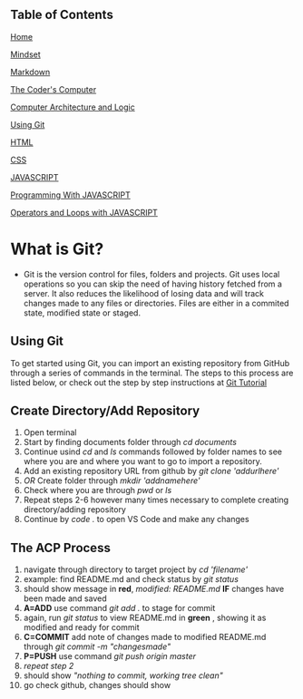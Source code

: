 ## Table of Contents

[Home](https://marikoalvarado.github.io/reading-notes/)

[Mindset](https://marikoalvarado.github.io/growth-mindset/)

[Markdown](https://marikoalvarado.github.io/mark-down/)

[The Coder's Computer](https://marikoalvarado.github.io/coding-computer/)

[Computer Architecture and Logic](https://marikoalvarado.github.io/computer-archlogic/)

[Using Git](https://marikoalvarado.github.io/using-git/) 

[HTML](https://marikoalvarado.github.io/html-notes/)

[CSS](https://marikoalvarado.github.io/css-notes/)

[JAVASCRIPT](https://marikoalvarado.github.io/java-script/)

[Programming With JAVASCRIPT](https://marikoalvarado.github.io/more-javascript/)

[Operators and Loops with JAVASCRIPT](https://marikoalvarado.github.io/operators-loops/)

# What is Git?

- Git is the version control for files, folders and projects. Git uses local operations so you can skip the need of having history fetched from a server. It also reduces the likelihood of losing data and will track changes made to any files or directories. Files are either in a commited state, modified state or staged.


## Using Git

To get started using Git, you can import an existing repository from GitHub through a series of commands in the terminal. The steps to this process are listed below, or check out the step by step instructions at 
[Git Tutorial](https://blog.udemy.com/git-tutorial-a-comprehensive-guide/#5)

## Create Directory/Add Repository

1. Open terminal
2. Start by finding documents folder through *cd documents*
3. Continue usind *cd* and *ls* commands followed by folder names to see where you are and where you want to go to import a repository.
4. Add an existing repository URL from github by *git clone 'addurlhere'*
5. *OR* Create folder through *mkdir 'addnamehere'*
6. Check where you are through *pwd* or *ls*
7. Repeat steps 2-6 however many times necessary to complete creating directory/adding repository
8. Continue by *code .* to open VS Code and make any changes

## The ACP Process

1. navigate through directory to target project by *cd 'filename'*
2. example: find README.md and check status by *git status*
3. should show message in **red**, *modified: README.md* **IF** changes have been made and saved
4. **A=ADD** use command *git add .* to stage for commit 
5. again, run *git status* to view README.md in **green** , showing it as modified and ready for commit
6. **C=COMMIT** add note of changes made to modified README.md through *git commit -m "changesmade"*
7. **P=PUSH** use command *git push origin master*
8. *repeat step 2*
9. should show *"nothing to commit, working tree clean"*
10. go check github, changes should show
